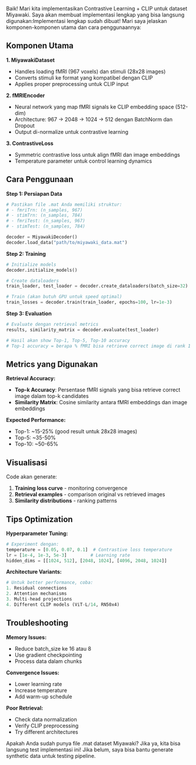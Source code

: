 Baik! Mari kita implementasikan Contrastive Learning + CLIP untuk dataset Miyawaki. Saya akan membuat implementasi lengkap yang bisa langsung digunakan:Implementasi lengkap sudah dibuat! Mari saya jelaskan komponen-komponen utama dan cara penggunaannya:

## Komponen Utama

**1. MiyawakiDataset**
- Handles loading fMRI (967 voxels) dan stimuli (28x28 images)
- Converts stimuli ke format yang kompatibel dengan CLIP
- Applies proper preprocessing untuk CLIP input

**2. fMRIEncoder** 
- Neural network yang map fMRI signals ke CLIP embedding space (512-dim)
- Architecture: 967 → 2048 → 1024 → 512 dengan BatchNorm dan Dropout
- Output di-normalize untuk contrastive learning

**3. ContrastiveLoss**
- Symmetric contrastive loss untuk align fMRI dan image embeddings
- Temperature parameter untuk control learning dynamics

## Cara Penggunaan

**Step 1: Persiapan Data**
```python
# Pastikan file .mat Anda memiliki struktur:
# - fmriTrn: (n_samples, 967)
# - stimTrn: (n_samples, 784) 
# - fmriTest: (n_samples, 967)
# - stimTest: (n_samples, 784)

decoder = MiyawakiDecoder()
decoder.load_data("path/to/miyawaki_data.mat")
```

**Step 2: Training**
```python
# Initialize models
decoder.initialize_models()

# Create dataloaders  
train_loader, test_loader = decoder.create_dataloaders(batch_size=32)

# Train (akan butuh GPU untuk speed optimal)
train_losses = decoder.train(train_loader, epochs=100, lr=1e-3)
```

**Step 3: Evaluation**
```python
# Evaluate dengan retrieval metrics
results, similarity_matrix = decoder.evaluate(test_loader)

# Hasil akan show Top-1, Top-5, Top-10 accuracy
# Top-1 accuracy = berapa % fMRI bisa retrieve correct image di rank 1
```

## Metrics yang Digunakan

**Retrieval Accuracy:**
- **Top-k Accuracy**: Persentase fMRI signals yang bisa retrieve correct image dalam top-k candidates
- **Similarity Matrix**: Cosine similarity antara fMRI embeddings dan image embeddings

**Expected Performance:**
- Top-1: ~15-25% (good result untuk 28x28 images)
- Top-5: ~35-50% 
- Top-10: ~50-65%

## Visualisasi

Code akan generate:
1. **Training loss curve** - monitoring convergence
2. **Retrieval examples** - comparison original vs retrieved images
3. **Similarity distributions** - ranking patterns

## Tips Optimization

**Hyperparameter Tuning:**
```python
# Experiment dengan:
temperature = [0.05, 0.07, 0.1]  # Contrastive loss temperature
lr = [1e-4, 1e-3, 5e-3]         # Learning rate
hidden_dims = [[1024, 512], [2048, 1024], [4096, 2048, 1024]]
```

**Architecture Variants:**
```python
# Untuk better performance, coba:
1. Residual connections
2. Attention mechanisms  
3. Multi-head projections
4. Different CLIP models (ViT-L/14, RN50x4)
```

## Troubleshooting

**Memory Issues:**
- Reduce batch_size ke 16 atau 8
- Use gradient checkpointing
- Process data dalam chunks

**Convergence Issues:**
- Lower learning rate
- Increase temperature
- Add warm-up schedule

**Poor Retrieval:**
- Check data normalization
- Verify CLIP preprocessing
- Try different architectures

Apakah Anda sudah punya file .mat dataset Miyawaki? Jika ya, kita bisa langsung test implementasi ini! Jika belum, saya bisa bantu generate synthetic data untuk testing pipeline.